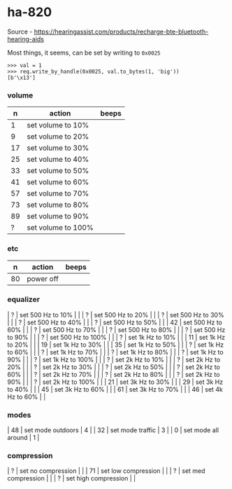 # ha-820

Source - https://hearingassist.com/products/recharge-bte-bluetooth-hearing-aids

Most things, it seems, can be set by writing to `0x0025`

```
>>> val = 1
>>> req.write_by_handle(0x0025, val.to_bytes(1, 'big'))
[b'\x13']
```

### volume

| n  | action               | beeps |
|----|----------------------|-------|
| 1  | set volume to 10%    |       |
| 9  | set volume to 20%    |       |
| 17 | set volume to 30%    |       |
| 25 | set volume to 40%    |       |
| 33 | set volume to 50%    |       |
| 41 | set volume to 60%    |       |
| 57 | set volume to 70%    |       |
| 73 | set volume to 80%    |       |
| 89 | set volume to 90%    |       |
| ?  | set volume to 100%   |       |

### etc

| n  | action               | beeps |
|----|----------------------|-------|
| 80 | power off            |       |

### equalizer

| ?  | set 500 Hz to 10%    |       |
| ?  | set 500 Hz to 20%    |       |
| ?  | set 500 Hz to 30%    |       |
| ?  | set 500 Hz to 40%    |       |
| ?  | set 500 Hz to 50%    |       |
| 42 | set 500 Hz to 60%    |       |
| ?  | set 500 Hz to 70%    |       |
| ?  | set 500 Hz to 80%    |       |
| ?  | set 500 Hz to 90%    |       |
| ?  | set 500 Hz to 100%   |       |
| ?  | set 1k Hz to 10%     |       |
| 11 | set 1k Hz to 20%     |       |
| 19 | set 1k Hz to 30%     |       |
| 35 | set 1k Hz to 50%     |       |
| ?  | set 1k Hz to 60%     |       |
| ?  | set 1k Hz to 70%     |       |
| ?  | set 1k Hz to 80%     |       |
| ?  | set 1k Hz to 90%     |       |
| ?  | set 1k Hz to 100%    |       |
| ?  | set 2k Hz to 10%     |       |
| ?  | set 2k Hz to 20%     |       |
| ?  | set 2k Hz to 30%     |       |
| ?  | set 2k Hz to 50%     |       |
| ?  | set 2k Hz to 60%     |       |
| ?  | set 2k Hz to 70%     |       |
| ?  | set 2k Hz to 80%     |       |
| ?  | set 2k Hz to 90%     |       |
| ?  | set 2k Hz to 100%    |       |
| 21 | set 3k Hz to 30%     |       |
| 29 | set 3k Hz to 40%     |       |
| 45 | set 3k Hz to 60%     |       |
| 61 | set 3k Hz to 70%     |       |
| 46 | set 4k Hz to 60%     |       |

### modes

| 48 | set mode outdoors    | 4     |
| 32 | set mode traffic     | 3     |
| 0  | set mode  all around | 1     |

### compression

| ?  | set no compression   |       |
| 71 | set low compression  |       |
| ?  | set med compression  |       |
| ?  | set high compression |       |
